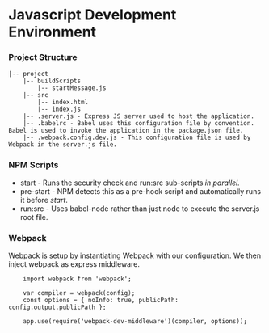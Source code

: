 # Javascript Development Environment

### Project Structure

```
|-- project
    |-- buildScripts
        |-- startMessage.js
    |-- src
        |-- index.html
        |-- index.js
    |-- .server.js - Express JS server used to host the application.
    |-- .babelrc - Babel uses this configuration file by convention. Babel is used to invoke the application in the package.json file.
    |-- .webpack.config.dev.js - This configuration file is used by Webpack in the server.js file.

```

### NPM Scripts
* start - Runs the security check and run:src sub-scripts *in parallel.*
* pre-start - NPM detects this as a pre-hook script and automatically runs it before *start*.
* run:src - Uses babel-node rather than just node to execute the server.js root file.

### Webpack
Webpack is setup by instantiating Webpack with our configuration. We then inject webpack as express middleware.

```
    import webpack from 'webpack';

    var compiler = webpack(config);
    const options = { noInfo: true, publicPath: config.output.publicPath };

    app.use(require('webpack-dev-middleware')(compiler, options));
```